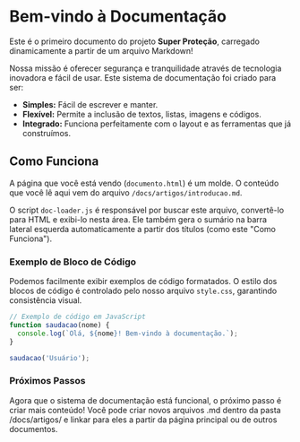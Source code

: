 # Bem-vindo à Documentação

Este é o primeiro documento do projeto **Super Proteção**, carregado dinamicamente a partir de um arquivo Markdown!

Nossa missão é oferecer segurança e tranquilidade através de tecnologia inovadora e fácil de usar. Este sistema de documentação foi criado para ser:
- **Simples:** Fácil de escrever e manter.
- **Flexível:** Permite a inclusão de textos, listas, imagens e códigos.
- **Integrado:** Funciona perfeitamente com o layout e as ferramentas que já construímos.

## Como Funciona

A página que você está vendo (`documento.html`) é um molde. O conteúdo que você lê aqui vem do arquivo `/docs/artigos/introducao.md`.

O script `doc-loader.js` é responsável por buscar este arquivo, convertê-lo para HTML e exibi-lo nesta área. Ele também gera o sumário na barra lateral esquerda automaticamente a partir dos títulos (como este "Como Funciona").

### Exemplo de Bloco de Código

Podemos facilmente exibir exemplos de código formatados. O estilo dos blocos de código é controlado pelo nosso arquivo `style.css`, garantindo consistência visual.

```javascript
// Exemplo de código em JavaScript
function saudacao(nome) {
  console.log(`Olá, ${nome}! Bem-vindo à documentação.`);
}

saudacao('Usuário');
```
### Próximos Passos

Agora que o sistema de documentação está funcional, o próximo passo é criar mais conteúdo! Você pode criar novos arquivos .md dentro da pasta /docs/artigos/ e linkar para eles a partir da página principal ou de outros documentos.
